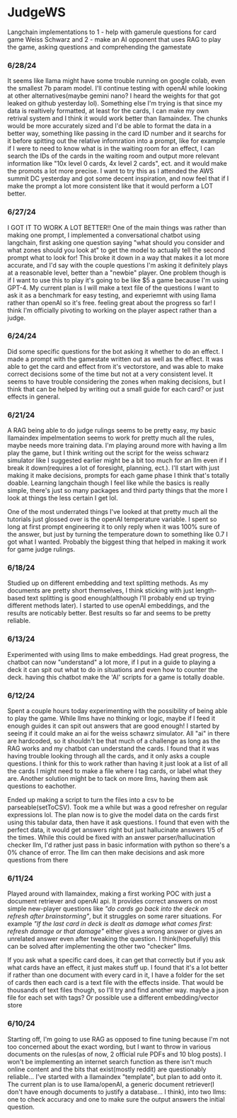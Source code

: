 # JudgeWS
Langchain implementations to 1 - help with gamerule questions for card game Weiss Schwarz and 2 - make an AI opponent that uses RAG to play the game, asking questions and comprehending the gamestate
### 6/28/24
It seems like llama might have some trouble running on google colab, even the smallest 7b param model. I'll continue testing with openAI while looking at other alternatives(maybe gemini nano? I heard the weights for that got leaked on github yesterday lol). Something else I'm trying is that since my data is realtively formatted, at least for the cards, I can make my own retrival system and I think it would work better than llamaindex. The chunks would be more accurately sized and I'd be able to format the data in a better way, something like passing in the card ID number and it searchs for it before spitting out the relative infomration into a prompt, like for example if I were to need to know what is in the waiting room for an effect, I can search the IDs of the cards in the waiting room and output more relevant information like "10x level 0 cards, 4x level 2 cards", ect. and it would make the promots a lot more precise. I want to try this as I attended the AWS summit DC yesterday and got some decent inspiration, and now feel that if I make the prompt a lot more consistent like that it would perform a LOT better.
### 6/27/24
I GOT IT TO WORK A LOT BETTER!! One of the main things was rather than making one prompt, I implemented a conversational chatbot using langchain, first asking one question saying "what should you consider and what zones should you look at" to get the model to actually tell the second prompt what to look for! This broke it down in a way that makes it a lot more accurate, and I'd say with the couple questions I'm asking it definitely plays at a reasonable level, better than a "newbie" player. One problem though is if I want to use this to play it's going to be like $5 a game because I'm using GPT-4. My current plan is I will make a text file of the questions I want to ask it as a benchmark for easy testing, and experiemnt with using llama rather than openAI so it's free. feeling great about the progress so far! I think I'm officially pivoting to working on the player aspect rather than a judge.
### 6/24/24
Did some specific questions for the bot asking it whether to do an effect. I made a prompt with the gamestate written out as well as the effect. It was able to get the card and effect from it's vectorstore, and was able to make correct decisions some of the time but not at a very consistent level. It seems to have trouble considering the zones when making decisions, but I think that can be helped by writing out a small guide for each card? or just effects in general.
### 6/21/24
A RAG being able to do judge rulings seems to be pretty easy, my basic llamaindex impelmentation seems to work for pretty much all the rules, maybe needs more training data. I'm playing around more with having a llm play the game, but I think writing out the script for the weiss schwarz simulator like I suggested earlier might be a bit too much for an llm even if I break it down(requires a lot of foresight, planning, ect.). I'll start with just making it make decisions, prompts for each game phase I think that's totally doable. Learning langchain though I feel like while the basics is really simple, there's just so many packages and third party things that the more I look at things the less certain I get lol. 

One of the most underrated things I've looked at that pretty much all the tutorials just glossed over is the openAI temperature variable. I spent so long at first prompt engineering it to only reply when it was 100% sure of the answer, but just by turning the temperature down to something like 0.7 I got what I wanted. Probably the biggest thing that helped in making it work for game judge rulings.
### 6/18/24
Studied up on different embedding and text splitting methods. As my documents are pretty short themselves, I think sticking with just length-based text splitting is good enough(although I'll probably end up trying different methods later). I started to use openAI embeddings, and the results are noticably better. Best results so far and seems to be pretty reliable. 
### 6/13/24
Experimented with using llms to make embeddings. Had great progress, the chatbot can now "understand" a lot more, if I put in a guide to playing a deck it can spit out what to do in situations and even how to counter the deck. having this chatbot make the 'AI' scripts for a game is totally doable.
### 6/12/24
Spent a couple hours today experimenting with the possibility of being able to play the game. While llms have no thinking or logic, maybe if I feed it enough guides it can spit out answers that are good enough! I started by seeing if it could make an ai for the weiss schawrz simulator. All "ai" in there are hardcoded, so it shouldn't be that much of a challenge as long as the RAG works and my chatbot can understand the cards. I found that it was having trouble looking through all the cards, and it only asks a couple questions. I think for this to work rather than having it just look at a list of all the cards I might need to make a file where I tag cards, or label what they are. Another solution might be to tack on more llms, having them ask questions to eachother. 

Ended up making a script to turn the files into a csv to be parseable(setToCSV). Took me a while but was a good refresher on regular expressions lol. The plan now is to give the model data on the cards first using this tabular data, then have it ask questions. I found that even with the perfect data, it would get answers right but just hallucinate answers 1/5 of the times. While this could be fixed with an answer parser/hallucination checker llm, I'd rather just pass in basic information with python so there's a 0% chance of error. The llm can then make decisions and ask more questions from there
### 6/11/24
Played around with llamaindex, making a first working POC with just a document retriever and openAI api. It provides correct answers on most simple new-player questions like *"do cards go back into the deck on refresh after brainstorming"*, but it struggles on some rarer situations. For example *"If the last card in deck is dealt as damage what comes first: refresh damage or that damage"* either gives a wrong answer or gives an unrelated answer even after tweaking the question. I think(hopefully) this can be solved after implementing the other two "checker" llms.

If you ask what a specific card does, it can get that correctly but if you ask what cards have an effect, it just makes stuff up. I found that it's a lot better if rather than one document with every card in it, I have a folder for the set of cards then each card is a text file with the effects inside. That would be thousands of text files though, so I'll try and find another way. maybe a json file for each set with tags? Or possible use a different embedding/vector store
###  6/10/24
Starting off, I'm going to use RAG as opposed to fine tuning because I'm not too concerned about the exact wording, but I want to throw in various documents on the rules(as of now, 2 official rule PDFs and 10 blog posts). I won't be implementing an internet search function as there isn't much online content and the bits that exist(mostly reddit) are questionably reliable... I've started with a llamaindex "template", but plan to add onto it. The current plan is to use llama/openAI, a generic document retriever(I don't have enough documents to justify a database... I think), into two llms: one to check accuracy and one to make sure the output answers the initial question.
